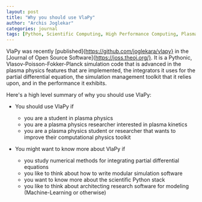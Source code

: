 ```yaml
---
layout: post
title: "Why you should use VlaPy"
author: "Archis Joglekar"
categories: journal
tags: [Python, Scientific Computing, High Performance Computing, Plasma Physics]
---
```


VlaPy was recently [published]{https://github.com/joglekara/vlapy} in the [Journal of Open Source Software]{https://joss.theoj.org/}. 
It is a Pythonic, Vlasov-Poisson-Fokker-Planck simulation code that is advanced in the plasma physics features that are implemented,
the integrators it uses for the partial differential equation, the simulation management toolkit that it relies upon, and 
in the performance it exhibits. 

Here's a high level summary of why you should use VlaPy:

- You should use VlaPy if
    - you are a student in plasma physics 
    - you are a plasma physics researcher interested in plasma kinetics
    - you are a plasma physics student or researcher that wants to improve their computational physics toolkit
    
- You might want to know more about VlaPy if
    - you study numerical methods for integrating partial differential equations
    - you like to think about how to write modular simulation software
    - you want to know more about the scientific Python stack
    - you like to think about architecting research software for modeling (Machine-Learning or otherwise)
